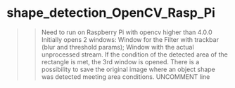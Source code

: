 # shape_detection_OpenCV_Rasp_Pi
>> Need to run on Raspberry Pi with opencv higher than 4.0.0
>> Initially opens 2 windows:
  >> Window for the Filter with trackbar (blur and threshold params);
  >> Window with the actual unprocessed stream.
>> If the condition of the detected area of the rectangle is met, the 3rd window is opened.
>> There is a possibility to save the original image where an object shape was detected meeting area conditions. UNCOMMENT line
